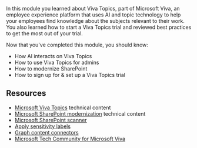 In this module you learned about Viva Topics, part of Microsoft Viva, an employee experience platform that uses AI and topic technology to help your employees find knowledge about the subjects relevant to their work. You also learned how to start a Viva Topics trial and reviewed best practices to get the most out of your trial.  

Now that you've completed this module, you should know: 

- How AI interacts on Viva Topics  
- How to use Viva Topics for admins  
- How to modernize SharePoint  
- How to sign up for & set up a Viva Topics trial

## Resources
- [Microsoft Viva Topics](https://docs.microsoft.com/microsoft-365/knowledge/) technical content
- [Microsoft SharePoint modernization](https://docs.microsoft.com/sharepoint/dev/transform/modernize-guidance) technical content
- [Microsoft SharePoint scanner](https://docs.microsoft.com/sharepoint/dev/transform/modernize-scanner)
- [Apply sensitivity labels](https://docs.microsoft.com/microsoft-365/compliance/sensitivity-labels)
- [Graph content connectors](https://docs.microsoft.com/microsoftsearch/configure-connector)  
- [Microsoft Tech Community for Microsoft Viva](https://techcommunity.microsoft.com/t5/microsoft-viva/ct-p/MicrosoftViva)